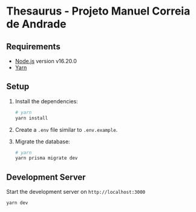 # Thesaurus - Projeto Manuel Correia de Andrade

## Requirements

- [Node.js](https://nodejs.org/en/download/) version v16.20.0
- [Yarn](https://yarnpkg.com/getting-started/install)

## Setup

1. Install the dependencies:

    ```bash
    # yarn
    yarn install
    ```
    
2. Create a `.env` file similar to `.env.example`.


3. Migrate the database:

    ```bash
    # yarn
    yarn prisma migrate dev
    ```


## Development Server

Start the development server on `http://localhost:3000`

```bash
yarn dev
```
